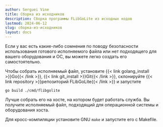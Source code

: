 ```yaml
---
author: Serguei Vine
title: Сборка из исходников
description: Сборка программы FLibGoLite из исходных кодов
lastmod: 2024-06-12
slug: сборка-из-исходников
layout: docs
---
```


Если у вас есть какие-либо сомнения по поводу безопасности использования готового исполняемого файла или нет подходящего для вашего оборудования и ОС, вы можете легко создать его самостоятельно.  

Чтобы собрать исполняемый файл, установите {{< link golang_install >}}Go{{< /link >}}, {{< link git_install >}}Git{{< /link >}}, склонируйте {{< link repository >}}репозиторий FLibGoLite{{< /link >}} и запустите
```console
go build ./cmd/flibgolite
```
Лучше собрать его на хосте, на котором будет работать служба. Вы получите исполняемый файл, подходящий для операционной системы и оборудования хоста.  
  
Для кросс-компиляции установите GNU `make` и запустите его с Makefile.
